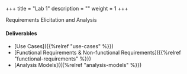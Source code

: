 +++
title = "Lab 1"
description = ""
weight = 1
+++

Requirements Elicitation and Analysis

#### Deliverables

- [Use Cases]({{%relref "use-cases" %}})
- [Functional Requirements & Non-functional Requirements]({{%relref "functional-requirements" %}})
- [Analysis Models]({{%relref "analysis-models" %}})
